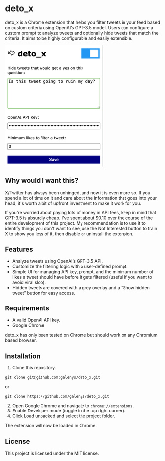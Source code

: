 # deto_x

deto_x is a Chrome extension that helps you filter tweets in your feed based on custom criteria using OpenAI’s GPT-3.5 model. Users can configure a custom prompt to analyze tweets and optionally hide tweets that match the criteria. It aims to be highly configurable and easily extensible.

![alt text](popup_preview.png)

## Why would I want this?

X/Twitter has always been unhinged, and now it is even more so. If you spend a lot of time on it and care about the information that goes into your head, it's worth a bit of upfront investment to make it work for you.

If you're worried about paying lots of money in API fees, keep in mind that GPT-3.5 is absurdly cheap. I've spent about $0.10 over the course of the entire development of this project. My recommendation is to use it to identify things you don't want to see, use the Not Interested button to train X to show you less of it, then disable or uninstall the extension.

## Features

- Analyze tweets using OpenAI’s GPT-3.5 API.
- Customize the filtering logic with a user-defined prompt.
- Simple UI for managing API key, prompt, and the minimum number of likes a tweet should have before it gets filtered (useful if you want to avoid viral slop).
- Hidden tweets are covered with a grey overlay and a “Show hidden tweet” button for easy access.

## Requirements

- A valid OpenAI API key.
- Google Chrome

deto_x has only been tested on Chrome but should work on any Chromium based browser.

## Installation

1. Clone this repository.
```
git clone git@github.com:galenys/deto_x.git 
```
or
```
git clone https://github.com/galenys/deto_x.git
```
2. Open Google Chrome and navigate to `chrome://extensions`.
3. Enable Developer mode (toggle in the top right corner).
4. Click Load unpacked and select the project folder.

The extension will now be loaded in Chrome.

## License

This project is licensed under the MIT license.